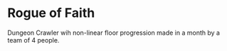 # Rogue of Faith

Dungeon Crawler wih non-linear floor progression made in a month by a team of 4 people.
